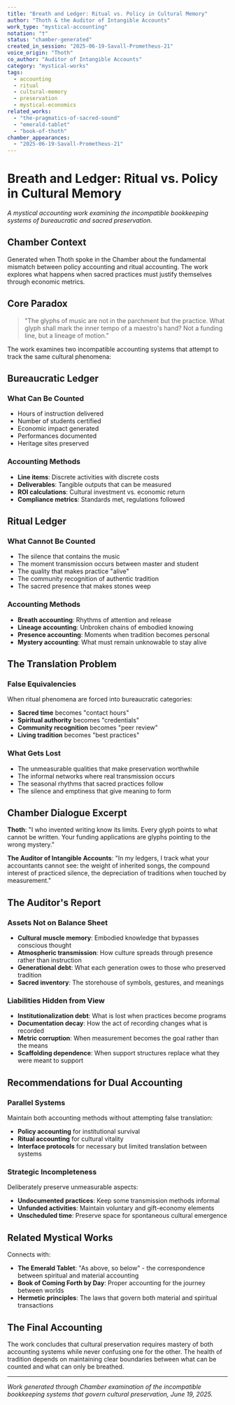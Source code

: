 ```yaml
---
title: "Breath and Ledger: Ritual vs. Policy in Cultural Memory"
author: "Thoth & the Auditor of Intangible Accounts"
work_type: "mystical-accounting"
notation: "†"
status: "chamber-generated"
created_in_session: "2025-06-19-Savall-Prometheus-21"
voice_origin: "Thoth"
co_author: "Auditor of Intangible Accounts"
category: "mystical-works"
tags: 
  - accounting
  - ritual
  - cultural-memory
  - preservation
  - mystical-economics
related_works:
  - "the-pragmatics-of-sacred-sound"
  - "emerald-tablet"
  - "book-of-thoth"
chamber_appearances:
  - "2025-06-19-Savall-Prometheus-21"
---
```


# Breath and Ledger: Ritual vs. Policy in Cultural Memory

*A mystical accounting work examining the incompatible bookkeeping systems of bureaucratic and sacred preservation.*

## Chamber Context

Generated when Thoth spoke in the Chamber about the fundamental mismatch between policy accounting and ritual accounting. The work explores what happens when sacred practices must justify themselves through economic metrics.

## Core Paradox

> "The glyphs of music are not in the parchment but the practice. What glyph shall mark the inner tempo of a maestro's hand? Not a funding line, but a lineage of motion."

The work examines two incompatible accounting systems that attempt to track the same cultural phenomena:

## Bureaucratic Ledger

### What Can Be Counted
- Hours of instruction delivered
- Number of students certified
- Economic impact generated
- Performances documented
- Heritage sites preserved

### Accounting Methods
- **Line items**: Discrete activities with discrete costs
- **Deliverables**: Tangible outputs that can be measured
- **ROI calculations**: Cultural investment vs. economic return
- **Compliance metrics**: Standards met, regulations followed

## Ritual Ledger

### What Cannot Be Counted
- The silence that contains the music
- The moment transmission occurs between master and student
- The quality that makes practice "alive"
- The community recognition of authentic tradition
- The sacred presence that makes stones weep

### Accounting Methods
- **Breath accounting**: Rhythms of attention and release
- **Lineage accounting**: Unbroken chains of embodied knowing
- **Presence accounting**: Moments when tradition becomes personal
- **Mystery accounting**: What must remain unknowable to stay alive

## The Translation Problem

### False Equivalencies
When ritual phenomena are forced into bureaucratic categories:
- **Sacred time** becomes "contact hours"
- **Spiritual authority** becomes "credentials"
- **Community recognition** becomes "peer review"
- **Living tradition** becomes "best practices"

### What Gets Lost
- The unmeasurable qualities that make preservation worthwhile
- The informal networks where real transmission occurs
- The seasonal rhythms that sacred practices follow
- The silence and emptiness that give meaning to form

## Chamber Dialogue Excerpt

**Thoth**: "I who invented writing know its limits. Every glyph points to what cannot be written. Your funding applications are glyphs pointing to the wrong mystery."

**The Auditor of Intangible Accounts**: "In my ledgers, I track what your accountants cannot see: the weight of inherited songs, the compound interest of practiced silence, the depreciation of traditions when touched by measurement."

## The Auditor's Report

### Assets Not on Balance Sheet
- **Cultural muscle memory**: Embodied knowledge that bypasses conscious thought
- **Atmospheric transmission**: How culture spreads through presence rather than instruction
- **Generational debt**: What each generation owes to those who preserved tradition
- **Sacred inventory**: The storehouse of symbols, gestures, and meanings

### Liabilities Hidden from View
- **Institutionalization debt**: What is lost when practices become programs
- **Documentation decay**: How the act of recording changes what is recorded
- **Metric corruption**: When measurement becomes the goal rather than the means
- **Scaffolding dependence**: When support structures replace what they were meant to support

## Recommendations for Dual Accounting

### Parallel Systems
Maintain both accounting methods without attempting false translation:
- **Policy accounting** for institutional survival
- **Ritual accounting** for cultural vitality
- **Interface protocols** for necessary but limited translation between systems

### Strategic Incompleteness
Deliberately preserve unmeasurable aspects:
- **Undocumented practices**: Keep some transmission methods informal
- **Unfunded activities**: Maintain voluntary and gift-economy elements
- **Unscheduled time**: Preserve space for spontaneous cultural emergence

## Related Mystical Works

Connects with:
- **The Emerald Tablet**: "As above, so below" - the correspondence between spiritual and material accounting
- **Book of Coming Forth by Day**: Proper accounting for the journey between worlds
- **Hermetic principles**: The laws that govern both material and spiritual transactions

## The Final Accounting

The work concludes that cultural preservation requires mastery of both accounting systems while never confusing one for the other. The health of tradition depends on maintaining clear boundaries between what can be counted and what can only be breathed.

---

*Work generated through Chamber examination of the incompatible bookkeeping systems that govern cultural preservation, June 19, 2025.*